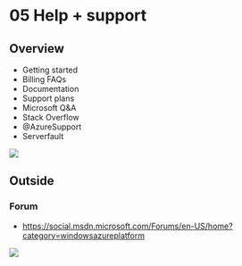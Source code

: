 # 05 Help + support

## Overview
* Getting started
* Billing FAQs
* Documentation
* Support plans
* Microsoft Q&A
* Stack Overflow
* @AzureSupport
* Serverfault

[<img src="https://i.imgur.com/T1Rio7P.png">](https://i.imgur.com/T1Rio7P.png)


## Outside
### Forum
* https://social.msdn.microsoft.com/Forums/en-US/home?category=windowsazureplatform

[<img src="https://i.imgur.com/OHRt7fG.png">](https://i.imgur.com/OHRt7fG.png)

